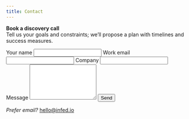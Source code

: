 ```yaml
---
title: Contact
---
```


**Book a discovery call**  
Tell us your goals and constraints; we’ll propose a plan with timelines and success measures.

<form action="https://formspree.io/f/yourFormId" method="POST">
  <label>Your name</label>
  <input type="text" name="name" required>
  <label>Work email</label>
  <input type="email" name="email" required>
  <label>Company</label>
  <input type="text" name="company">
  <label>Message</label>
  <textarea name="message" rows="6" required></textarea>
  <button type="submit">Send</button>
</form>

*Prefer email?* hello@infed.io
